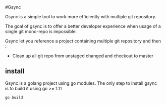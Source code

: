 #Gsync

Gsync is a simple tool to work more efficiently with multiple git repository.

The goal of gsync is to offer a better developer experience when usage of a single git mono-repo is impossible.

Gsync let you reference a project containing multiple git repository and then :
* Clean up all git repo from unstaged changed and checkout to master


## install

Gsync is a golang project using go modules. The only step to install gsync is to build it using go >= 1.11  

```bash
go build
```